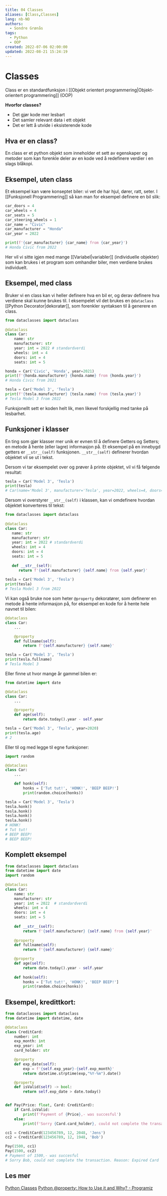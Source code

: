 ```yaml
---
title: 04 Classes
aliases: [Class,Classes]
lang: nb-NO
authors:
  - Sondre Grønås
tags:
  - Python
  - OOP
created: 2022-07-06 02:00:00
updated: 2022-08-21 15:24:19
---
```

# Classes
Class er en standardfunksjon i [[Objekt orientert programmering|Objekt-orientert programmering]] (OOP)

**Hvorfor classes?**
- Det gjør kode mer lesbart
- Det samler relevant data i ett objekt
- Det er lett å utvide i eksisterende kode

## Hva er en class?
En class er et python objekt som inneholder et sett av egenskaper og metoder som kan forenkle deler av en kode ved å redefinere verdier i en slags blåkopi.

## Eksempel, uten class
Et eksempel kan være konseptet biler: vi vet de har hjul, dører, ratt, seter. I [[Funksjonell Programmering]] så kan man for eksempel definere en bil slik:

```python
car_doors = 4
car_wheels = 4
car_seats = 5
car_steering_wheels = 1
car_name = "Civic"
car_manufacturer = "Honda" 
car_year = 2022

print(f'{car_manufacturer} {car_name} from {car_year}')
# Honda Civic from 2022
```

Her vil vi sitte igjen med mange [[Variabel|variabler]] (individuelle objekter) som kan brukes i et program som omhandler biler, men verdiene brukes individuelt.

## Eksempel, med class
Bruker vi en class kan vi heller definere hva en bil er, og derav definere hva verdiene skal kunne brukes til. I eksempelet vil det brukes en `@dataclass` [[Python Decorator|dekoratør]], som forenkler syntaksen til å generere en class.

```python
from dataclasses import dataclass  
  
@dataclass
class Car:
	name: str
	manufacturer: str
	year: int = 2022 # standardverdi
	wheels: int = 4 
	doors: int = 4
	seats: int = 5

honda = Car('Civic', 'Honda', year=2021)
print(f'{honda.manufacturer} {honda.name} from {honda.year}')
# Honda Civic from 2021

tesla = Car('Model 3', 'Tesla')
print(f'{tesla.manufacturer} {tesla.name} from {tesla.year}')
# Tesla Model 3 from 2022
```

Funksjonellt sett er koden helt lik, men likevel forskjellig med tanke på lesbarhet.

## Funksjoner i klasser
En ting som gjør klasser mer unik er evnen til å definere Getters og Setters; en metode å hente (eller lagre) informasjon på. Et eksempel på en innebygd getters er `__str__(self)` funksjonen. `__str__(self)` definerer hvordan objektet vil se ut i tekst.

Dersom vi tar eksempelet over og prøver å printe objektet, vil vi få følgende resultat:
```python
tesla = Car('Model 3', 'Tesla')
print(tesla)
# Car(name='Model 3', manufacturer='Tesla', year=2022, wheels=4, doors=4, seats=5)
```

Dersom vi overstyrer `__str__(self)` i klassen, kan vi omdefinere hvordan objektet konverteres til tekst:
```python
from dataclasses import dataclass  
  
@dataclass  
class Car:  
   name: str  
   manufacturer: str  
   year: int = 2022 # standardverdi  
   wheels: int = 4  
   doors: int = 4  
   seats: int = 5  
  
   def __str__(self):  
      return f'{self.manufacturer} {self.name} from {self.year}'  
  
tesla = Car('Model 3', 'Tesla')  
print(tesla)
# Tesla Model 3 from 2022
```


Vi kan også bruke noe som heter `@property` dekoratører, som definerer en metode å hente informasjon på, for eksempel en kode for å hente hele navnet til bilen:
```python
@dataclass
class Car:
	...

	@property
	def fullname(self):
		return f'{self.manufacturer} {self.name}'

tesla = Car('Model 3', 'Tesla')  
print(tesla.fullname)
# Tesla Model 3
```

Eller finne ut hvor mange år gammel bilen er:
```python
from datetime import date

@dataclass
class Car:
	...

	@property
	def age(self):
		return date.today().year - self.year

tesla = Car('Model 3', 'Tesla', year=2020)  
print(tesla.age)
# 2
```


Eller til og med legge til egne funksjoner:
```python
import random

@dataclass
class Car:
	...

	def honk(self):
		honks = ['Tut tut!', 'HONK!', 'BEEP BEEP!']
		print(random.choice(honks))

tesla = Car('Model 3', 'Tesla')
tesla.honk()
tesla.honk()
tesla.honk()
tesla.honk()
# HONK!
# Tut tut!
# BEEP BEEP!
# BEEP BEEP!
```

## Komplett eksempel
```python
from dataclasses import dataclass  
from datetime import date  
import random  
  
@dataclass  
class Car:  
    name: str  
    manufacturer: str  
    year: int = 2022  # standardverdi  
    wheels: int = 4  
    doors: int = 4  
    seats: int = 5  
  
    def __str__(self):  
        return f'{self.manufacturer} {self.name} from {self.year}'  
  
    @property  
    def fullname(self):  
        return f'{self.manufacturer} {self.name}'  

    @property  
    def age(self):  
        return date.today().year - self.year
  
    def honk(self):  
        honks = ['Tut tut!', 'HONK!', 'BEEP BEEP!']  
        print(random.choice(honks))
```

## Eksempel, kredittkort:
```python
from dataclasses import dataclass
from datetime import datetime, date

@dataclass
class CreditCard:
	number: int
	exp_month: int
	exp_year: int
	card_holder: str

	@property
	def exp_date(self):
		exp = f'{self.exp_year}-{self.exp_month}'
		return datetime.strptime(exp,"%Y-%m").date()

	@property
	def isValid(self) -> bool:
		return self.exp_date > date.today()


def Pay(Price: float, Card: CreditCard):
	if Card.isValid:
		print(f'Payment of {Price},- was succesful')
	else:
		print(f'Sorry {Card.card_holder}, could not complete the transaction. Reason: Expired Card')

cc1 = CreditCard(123456789, 12, 2048, 'Jens')
cc2 = CreditCard(123456789, 12, 1948, 'Bob')

Pay(1500, cc1)
Pay(1500, cc2)
# Payment of 1500,- was succesful
# Sorry Bob, could not complete the transaction. Reason: Expired Card
```

## Les mer
[Python Classes](https://www.w3schools.com/python/python_classes.asp)
[Python @property: How to Use it and Why? - Programiz](https://www.programiz.com/python-programming/property)